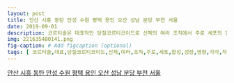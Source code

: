 ```yaml
---
layout: post
title: 안산 시흥 동탄 안성 수원 평택 용인 오산 성남 분당 부천 서울 
date: 2019-09-01
description: 코르티솔은 대표적인 당질코르티코이드로 신체의 여러 조직에서 주로 세포의 합성과 성장에 영향을 주며 각각의 작용부위에 따라 각각 다른 다양한 작용을 나타냅니다 알도스테론은 대표적인 
img: 221635480141.png
fig-caption: # Add figcaption (optional)
tags: [ 코르티솔,대표,당질코르티코이드,신체,여러,조직,주로,세포,합성,성장,영향,각각,작용,부위,각각,다른,작용,알도스테론,대표,염류,코르티코이드,주로,신체,수분,전해질,대사,관여,혈압,조절,작용,쿠싱,증후군,이해,부신,코르티솔,이외,부신피질,호르몬,조절,기전,대해,서도,부신피질,호르몬,분비,조절,두뇌,뇌하수체,분비,부신피질,자극,호르몬,조절,또한,부신피질,호르몬,두뇌,시상하부,분비,부신피질,자극,호르몬,유리,호르몬,조절,시상하부,뇌하수체,부신피질,신호,전달,부신피질,호르몬,네이버,지식,쿠싱,증후군,희귀질환,정보 ]
---
```

[안산 시흥 동탄 안성 수원 평택 용인 오산 성남 분당 부천 서울 ](https://blog.naver.com/imsangnamja?Redirect=Log&logNo=221635480141)